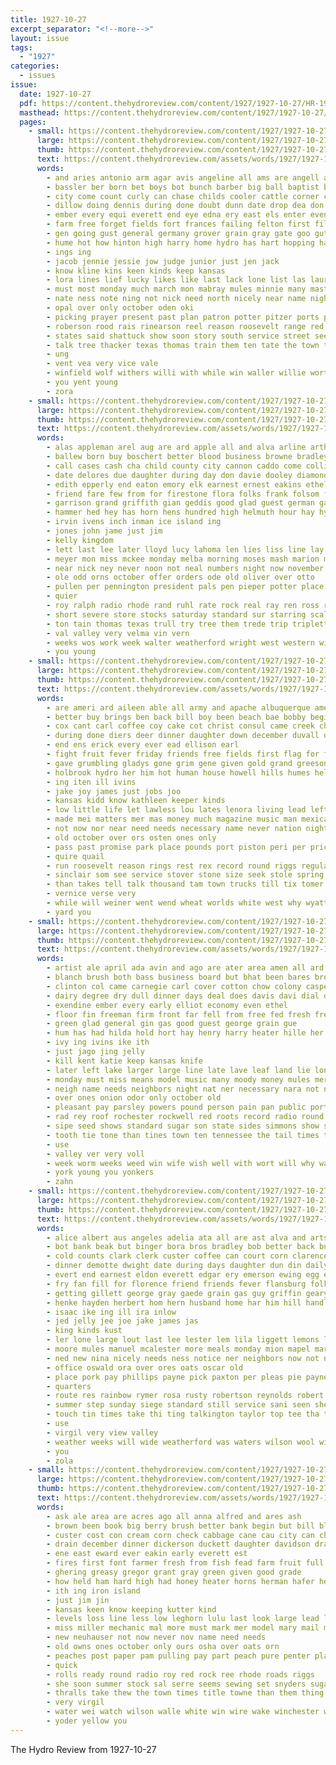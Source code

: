 ```yaml
---
title: 1927-10-27
excerpt_separator: "<!--more-->"
layout: issue
tags:
  - "1927"
categories:
  - issues
issue:
  date: 1927-10-27
  pdf: https://content.thehydroreview.com/content/1927/1927-10-27/HR-1927-10-27.pdf
  masthead: https://content.thehydroreview.com/content/1927/1927-10-27/masthead/HR-1927-10-27.jpg
  pages:
    - small: https://content.thehydroreview.com/content/1927/1927-10-27/small/HR-1927-10-27-01.jpg
      large: https://content.thehydroreview.com/content/1927/1927-10-27/large/HR-1927-10-27-01.jpg
      thumb: https://content.thehydroreview.com/content/1927/1927-10-27/thumbnails/HR-1927-10-27-01.jpg
      text: https://content.thehydroreview.com/assets/words/1927/1927-10-27/HR-1927-10-27-01.txt
      words:
        - and aries antonio arm agar avis angeline all ams are angell arent ann alfalfa alvis ana acre aim agnes ago ankers adkins
        - bassler ber born bet boys bot bunch barber big ball baptist bridge but bers brother burkhalter bill business been blind baby browne bonds ben begin bach bear bore boy boucher boils bank bone barn both basket better blakley buy
        - city come count curly can chase childs cooler cattle corner caller chait capaci car clark clyde county caddo col christian chi creeks chance church class cone cool child charlie con came citizen clinton coy carl corn chick carnival company clear court college cash character common
        - dillow doing dennis during done doubt dunn date drop dea don dull devel day december davis down daughter deep
        - ember every equi everett end eye edna ery east els enter even enters eldred eral ever
        - farm free forget fields fort frances failing felton first fill fast folks frost fun fine front fend fair fore foo france from ference florida for former farmer frank far full fannie few fare
        - gen going gust general germany grover grain gray gate goo guthrie gash given good german greenfield glory gregg glad guest getting geary grounds
        - hume hot how hinton high harry home hydro has hart hopping hay head him holder held hag hurt her hold habit hour hastings helm hint hafer host hard honorable homa had houston holter haut hill
        - ings ing
        - jacob jennie jessie jow judge junior just jen jack
        - know kline kins keen kinds keep kansas
        - lora lines lief lucky likes like last lack lone list las laura living lout lucille live light learn leader late lake little later life learned land left lillie ley
        - must most monday much march mon mabray mules minnie many master members mcbride money milk mee may main miles matter miss mis morgan monds matters morning made more miller mcfarlin man mckay mil moser marland mank marshall
        - nate ness note ning not nick need north nicely near name night nice nims news now november needs
        - opal over only october oden oki
        - picking prayer present past plan patron potter pitzer ports perry parent parker place people pay part pack pastor pang poke peppers par pat pone person president pro paper pest public
        - roberson rood rais rinearson reel reason roosevelt range red richert rec rie read radio record rach room roy road run robert
        - states said shattuck show soon story south service street seem such selling saturday start sam spearman son sherman sunday store shows stockton school study ship sunda side sis sarah still standard sister say state singer sturgess see she som space session sell second sale sermons student stock san set sorn seven short sun
        - talk tree thacker texas thomas train them ten tate the town tri trip tool try then teacher tian toward telling trede than turn times tom thyng thing taylor
        - ung
        - vent vea very vice vale
        - winfield wolf withers willi with while win waller willie worth was welcome way went west well williams warm want week weather weeks work worst world wilson will why
        - you yent young
        - zora
    - small: https://content.thehydroreview.com/content/1927/1927-10-27/small/HR-1927-10-27-02.jpg
      large: https://content.thehydroreview.com/content/1927/1927-10-27/large/HR-1927-10-27-02.jpg
      thumb: https://content.thehydroreview.com/content/1927/1927-10-27/thumbnails/HR-1927-10-27-02.jpg
      text: https://content.thehydroreview.com/assets/words/1927/1927-10-27/HR-1927-10-27-02.txt
      words:
        - alas appleman arel aug are ard apple all and alva arline arthur ari aska art august
        - ballew born buy boschert better blood business browne bradley brother blanche burg burgman bonds boyd bagi bank barber bertha bob boy best bills been brown black bane buff bryant balance bea box bill bonnie boucher bros baby but bring banks barre bryan
        - call cases cash cha child county city cannon caddo come collier cox charlie clyde close cream craig corinne corn clinton carnegie claude car custer corkle constant cake childres check colony clarence
        - date delores due daughter during day don davie dooley diamond delrio dick demand down dewey doing dennis duckett dinner duke dakota davis deremer
        - edith epperly end eaton emory elk earnest ernest eakins ethel egg
        - friend fare few from for firestone flora folks frank folsom fay ford fariss friesen fund fine forrest first friday friends fost
        - garrison grand griffith gian geddis good glad guest german gallahar gregg gear geary going grain given green garvey gaede
        - hammer hed hey has horn hens hundred high helmuth hour hay hydro herndon hair haul her herman hopewell hern home hon homes hoh henry hughes house had harry hammers him
        - irvin ivens inch inman ice island ing
        - jones john jame just jim
        - kelly kingdom
        - lett last lee later lloyd lucy lahoma len lies liss line lay large live like light lookeba left leonard long lis leghorn little ler
        - meyer mon miss mckee monday melba morning moses mash marion mary man must milton more murphy maurice martin much mose made mcdonald mitchell mill mile maude mound moody milligan miller
        - near nick ney never noon not neal numbers night now november nee neeley
        - ole odd orns october offer orders ode old oliver over otto
        - pullen per pennington president pals pen pieper potter place pet pitzer pure price proper pie payment
        - quier
        - roy ralph radio rhode rand ruhl rate rock real ray ren ross reno robert rett rocks raymond
        - short severe store stocks saturday standard sur starring scale salyer school snow spain state south service supper sal sam set smaller stella scott stutzman smith son shelton she sat sun surplus speedy steely special stock scarth see sunday stewart
        - ton tain thomas texas trull try tree them trede trip triplett the taken tom tobe tully tata treat
        - val valley very velma vin vern
        - weeks wos work week walter weatherford wright west western williams willis went wife wit was wyatt wilson wal white weather with woodard will wile wish well
        - you young
    - small: https://content.thehydroreview.com/content/1927/1927-10-27/small/HR-1927-10-27-03.jpg
      large: https://content.thehydroreview.com/content/1927/1927-10-27/large/HR-1927-10-27-03.jpg
      thumb: https://content.thehydroreview.com/content/1927/1927-10-27/thumbnails/HR-1927-10-27-03.jpg
      text: https://content.thehydroreview.com/assets/words/1927/1927-10-27/HR-1927-10-27-03.txt
      words:
        - are ameri ard aileen able all army and apache albuquerque american arkansas ask
        - better buy brings ben back bill boy been beach bae bobby begin bach brown beams boys brother bernal but bunch box blue brought breeze bitter best bender boucher both
        - cox cant carl coffee coy cake cot christ consul came creek christmas cheap city cost caddo col can come comes card
        - during done diers deer dinner daughter down december duvall delbert drew dowe dark desire danger davis day
        - end ens erick every ever ead ellison earl
        - fight fruit fever friday friends free fields first flag for folks fees flint flake found front fancy fine fam foot faint from ford fellow fore fame famous fea
        - gave grumbling gladys gone grim gene given gold grand greeson good
        - holbrook hydro her him hot human house howell hills humes held hood has hinton had hall holter home health holder high happy how harmony handle hum heath
        - ing iten ill ivins
        - jake joy james just jobs joo
        - kansas kidd know kathleen keeper kinds
        - low little life let lawless lou lates lenora living lead left last letter long land
        - made mei matters mer mas money much magazine music man mexican manner means monda miller main miss mexico monday morning men more mary must moun mich missouri
        - not now nor near need needs necessary name never nation night new
        - old october over ors osten ones only
        - pass past promise park place pounds port piston peri per price peace prewitt purchase pay point poage powder people
        - quire quail
        - run roosevelt reason rings rest rex record round riggs regular route ran rolling ridenour
        - sinclair som see service stover stone size seek stole spring shoot scales season seems stand shall smell sol sar still send say streets sunday spanish study stuff stay street ship speak second search soon seed san said sober self sudan saturday song son she state store
        - than takes tell talk thousand tam town trucks till tix tomer ton tur try toon title train thacker trail taste the toward them then texas tain tate
        - vernice verse very
        - while will weiner went wend wheat worlds white west why wyatt week wind way wallace win well world western write want wait wish winning was wayne with wire
        - yard you
    - small: https://content.thehydroreview.com/content/1927/1927-10-27/small/HR-1927-10-27-04.jpg
      large: https://content.thehydroreview.com/content/1927/1927-10-27/large/HR-1927-10-27-04.jpg
      thumb: https://content.thehydroreview.com/content/1927/1927-10-27/thumbnails/HR-1927-10-27-04.jpg
      text: https://content.thehydroreview.com/assets/words/1927/1927-10-27/HR-1927-10-27-04.txt
      words:
        - artist ale april ada avin and ago are ater area amen all ard aves
        - blanch brush both bass business board but bhat been bares brother bee blanchard brown begin buy bureau
        - clinton col came carnegie carl cover cotton chow colony casper cal class cattle care common city change can christmas cope company cays come cone crisp cane cosner
        - dairy degree dry dull dinner days deal does davis davi dial december dough double during
        - exendine ember every early elliot economy even ethel
        - floor fin freeman firm front far fell from free fed fresh fred fine fork few fort first farlin friends for fruit
        - green glad general gin gas good guest george grain gue
        - hum has had hilda hold hort hay henry harry heater hille her holder high held hen hot hydro hole handle hulls helps ham hand home hinton heard herbert how health
        - ivy ing ivins ike ith
        - just jago jing jelly
        - kill kent katie keep kansas knife
        - later left lake larger large line late lave leaf land lie lon lien long like lime let las last
        - monday must miss means model music many moody money mules meri market may mitchell miller more moore mor made milk meal meeds most mer
        - neigh name needs neighbors night nat ner necessary nara not need nice note nove nin new never now november
        - over ones onion odor only october old
        - pleasant pay parsley powers pound person pain pan public port present process price parkes phillips pam pho proper past pies place pees per purchase persons plain
        - rad rey roof rochester rockwell red roots record radio round raya risk ridge
        - sipe seed shows standard sugar son state sides simmons show strong stand second seo sister seale serene swan spring supply sodders schantz starch shoop states simmer stockton sullivan service sam sunday sis school sim sands she schoo stay set say staat see sion square salt still saturday
        - tooth tie tone than tines town ten tennessee the tail times tesi test tee turn title tol teen tania try tome tine tas tal tor tha them trip then
        - use
        - valley ver very voll
        - week worm weeks weed win wife wish well with wort will why was weatherford writer wil wich wheeler winning while wit wax washita worth water world
        - york young you yonkers
        - zahn
    - small: https://content.thehydroreview.com/content/1927/1927-10-27/small/HR-1927-10-27-05.jpg
      large: https://content.thehydroreview.com/content/1927/1927-10-27/large/HR-1927-10-27-05.jpg
      thumb: https://content.thehydroreview.com/content/1927/1927-10-27/thumbnails/HR-1927-10-27-05.jpg
      text: https://content.thehydroreview.com/assets/words/1927/1927-10-27/HR-1927-10-27-05.txt
      words:
        - alice albert aus angeles adelia ata all are ast alva and arts aiton arkansas allen
        - bot bank beak but binger bora bros bradley bob better back buy bernie bys braly best bill begin bor buckmaster bernard business buyers berard block burkhalter busi brooker butler been bond
        - cold counts clark clerk custer coffee can court corn clarence cox cry coach church case cotton china crank came chilli call col care city cane collison car carry carnegie company
        - dinner demotte dwight date during days daughter dun din daily doing don day denham dip dora duncan ditmore dog
        - evert end earnest eldon everett edgar ery emerson ewing egg early effie ernest every elly
        - fry fan fill for florence friend friends fever flansburg folks friday forget farm frost first foot fine fay frank fam fields fresh filling
        - getting gillett george gray gaede grain gas guy griffin geary gaunt
        - henke hayden herbert hom hern husband home har him hill handle heart halls harvest hamilton hills hot hodgson hanson hag hand hafer hay hardin hume hydro henry hinton has her harry hatfield had hamil house
        - isaac ike ing ill ira inlow
        - jed jelly jee joe jake james jas
        - king kinds kust
        - ler lone large lout last lee lester lem lila liggett lemons little law los
        - moore mules manuel mcalester more meals monday mion mapel market morning miss mash most mcpherson maguire mustard maple magnolia millet mon man much may mens marvin mound made
        - ned new nina nicely needs ness notice ner neighbors now not noon night need nail north
        - office oswald ora over ores oats oscar old
        - place pork pay phillips payne pick paxton per pleas pie paynes pata paul pound past pure peden pale plain present
        - quarters
        - route res rainbow rymer rosa rusty robertson reynolds robert rorie roy rust rinearson reno rine ralph ruse rest ray running road reber roof ree real rot roark
        - summer step sunday siege standard still service sani seen she sugar sack salt season suits state snyder style strong stumbaugh sun sale smith sarah sick stay sis send sister station special scott stuff strawberry stephenson sad saturday sell son simpson suite sons school sen star stockton silk stove stock snow sid sales stover see shuck
        - touch tin times take thi ting talkington taylor top tee tha tom trip tor them tak the thy try ton
        - use
        - virgil very view valley
        - weather weeks will wide weatherford was waters wilson wool wife went white west well with works walter want week write warkentin
        - you
        - zola
    - small: https://content.thehydroreview.com/content/1927/1927-10-27/small/HR-1927-10-27-06.jpg
      large: https://content.thehydroreview.com/content/1927/1927-10-27/large/HR-1927-10-27-06.jpg
      thumb: https://content.thehydroreview.com/content/1927/1927-10-27/thumbnails/HR-1927-10-27-06.jpg
      text: https://content.thehydroreview.com/assets/words/1927/1927-10-27/HR-1927-10-27-06.txt
      words:
        - ask ale area are acres ago all anna alfred and ares ash
        - brown been book big berry brush better bank begin but bill blaine buyers brands buy brick branch business binder broad buns began bush bacon bandy bread basket block body ber brought
        - custer cost con cream corn check cabbage cane cau city can cho call carry china cool cock cooler cope cook christmas chew car cash craig come comb chance
        - drain december dinner dickerson duckett daughter davidson drainer during dunn day does
        - ene east eward ever eakin early everett est
        - fires first font farmer fresh from fish fead farm fruit full finder for ford front fay figures free few forest fire fingers
        - ghering greasy gregor grant gray green given good grade
        - how held ham hard high had honey heater horns herman hafer henty her hot house has hay hens hydro holder home horn henry
        - ith ing iron island
        - just jim jin
        - kansas keen know keeping kutter kind
        - levels loss line less low leghorn lulu last look large lead lightning let little ler left light
        - miss miller mechanic mal more must mark mer model mary mail most man mar market morn milton mon money
        - new neuhauser not now never nov name need needs
        - old owns ones october only ours osha over oats orn
        - peaches post paper pam pulling pay part peach pure penter plain primrose potter plan pack per pump pair pott place pene present peck purchase
        - quick
        - rolls ready round radio roy red rock ree rhode roads riggs
        - she soon summer stock sal serre seems sewing set snyders sugar stay service saturday score sunday short spies sale smith strawberry supply stand silver show season sali save sales single store stones sell shows springs see sake salt son second states samples slow stuff
        - thralls take thew the town times title towne than them thing taye ties try trede too
        - very virgil
        - water wei watch wilson walle white win wire wake winchester wale wheat wait want walter weight was write with warm world winter why will work week
        - yoder yellow you
---
```


The Hydro Review from 1927-10-27

<!--more-->

